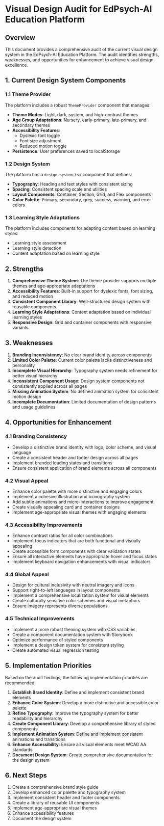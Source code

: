 # Visual Design Audit for EdPsych-AI Education Platform

## Overview

This document provides a comprehensive audit of the current visual design system in the EdPsych-AI Education Platform. The audit identifies strengths, weaknesses, and opportunities for enhancement to achieve visual design excellence.

## 1. Current Design System Components

### 1.1 Theme Provider

The platform includes a robust `ThemeProvider` component that manages:

- **Theme Modes**: Light, dark, system, and high-contrast themes
- **Age Group Adaptations**: Nursery, early-primary, late-primary, and secondary themes
- **Accessibility Features**: 
  - Dyslexic font toggle
  - Font size adjustment
  - Reduced motion toggle
- **Persistence**: User preferences saved to localStorage

### 1.2 Design System

The platform has a `design-system.tsx` component that defines:

- **Typography**: Heading and text styles with consistent sizing
- **Spacing**: Consistent spacing scale and utilities
- **Layout Components**: Container, Section, Grid, and Flex components
- **Color Palette**: Primary, secondary, grey, success, warning, and error colors

### 1.3 Learning Style Adaptations

The platform includes components for adapting content based on learning styles:
- Learning style assessment
- Learning style detection
- Content adaptation based on learning style

## 2. Strengths

1. **Comprehensive Theme System**: The theme provider supports multiple themes and age-appropriate adaptations
2. **Accessibility Features**: Built-in support for dyslexic fonts, font sizing, and reduced motion
3. **Consistent Component Library**: Well-structured design system with reusable components
4. **Learning Style Adaptations**: Content adaptation based on individual learning styles
5. **Responsive Design**: Grid and container components with responsive variants

## 3. Weaknesses

1. **Branding Inconsistency**: No clear brand identity across components
2. **Limited Color Palette**: Current color palette lacks distinctiveness and personality
3. **Incomplete Visual Hierarchy**: Typography system needs refinement for better visual hierarchy
4. **Inconsistent Component Usage**: Design system components not consistently applied across all pages
5. **Missing Animation System**: No defined animation system for consistent motion design
6. **Incomplete Documentation**: Limited documentation of design patterns and usage guidelines

## 4. Opportunities for Enhancement

### 4.1 Branding Consistency

- Develop a distinctive brand identity with logo, color scheme, and visual language
- Create a consistent header and footer design across all pages
- Implement branded loading states and transitions
- Ensure consistent application of brand elements across all components

### 4.2 Visual Appeal

- Enhance color palette with more distinctive and engaging colors
- Implement a cohesive illustration and iconography system
- Add subtle animations and micro-interactions to improve engagement
- Create visually appealing card and container designs
- Implement age-appropriate visual themes with engaging elements

### 4.3 Accessibility Improvements

- Enhance contrast ratios for all color combinations
- Implement focus indicators that are both functional and visually appealing
- Create accessible form components with clear validation states
- Ensure all interactive elements have appropriate hover and focus states
- Implement keyboard navigation enhancements with visual indicators

### 4.4 Global Appeal

- Design for cultural inclusivity with neutral imagery and icons
- Support right-to-left languages in layout components
- Implement a comprehensive localization system for visual elements
- Create culturally sensitive color schemes and visual metaphors
- Ensure imagery represents diverse populations

### 4.5 Technical Improvements

- Implement a more robust theming system with CSS variables
- Create a component documentation system with Storybook
- Optimize performance of styled components
- Implement a design token system for consistent styling
- Create automated visual regression testing

## 5. Implementation Priorities

Based on the audit findings, the following implementation priorities are recommended:

1. **Establish Brand Identity**: Define and implement consistent brand elements
2. **Enhance Color System**: Develop a more distinctive and accessible color palette
3. **Refine Typography**: Improve the typography system for better readability and hierarchy
4. **Create Component Library**: Develop a comprehensive library of styled components
5. **Implement Animation System**: Define and implement consistent animations and transitions
6. **Enhance Accessibility**: Ensure all visual elements meet WCAG AA standards
7. **Document Design System**: Create comprehensive documentation for the design system

## 6. Next Steps

1. Create a comprehensive brand style guide
2. Develop enhanced color palette and typography system
3. Implement consistent header and footer components
4. Create a library of reusable UI components
5. Implement age-appropriate visual themes
6. Enhance accessibility features
7. Document the design system
